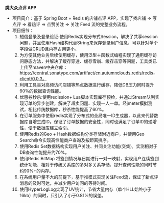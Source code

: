 **类大众点评 APP**

- 项目简介：基于 Spring Boot + Redis 的店铺点评 APP，实现了找店铺 => 写点评 => 看热评 => 点赞关注 => 关注 Feed 流的完整业务流程。
- 项目细节：
  1. 短信登录及登录验证:使用Redis实现分布式Session，解决了共享session问题，并且使用Hash结构代替String来保存登录用户信息，可以针对单个字段做CRUD且内存占用更小。
  2. 为方便其他业务后续使用缓存，使用泛型＋函数式编程实现了通用缓存访问静态方法，并解决了缓存穿透、缓存雪崩、缓存击穿等问题，工具类已上传至maven中央仓库：https://central.sonatype.com/artifact/cn.autumnclouds.redis/redis-client/0.0.3。
  3. 利用工具类对高频访问店铺等热点数据进行缓存，降低DB压力同时提升90%的数据查询性能。
  4. 优惠券秒杀:使用redission+ Lua脚本实现库存预检，并通过Stream队列实现订单的异步创建，解决了超卖问题、实现一人一单。经jmeter模拟测试，相比传统数据库，秒杀性能提高了60%。
  5. 在订单服务中使用redis实现了分布式的全局唯一ID生成器，以此来代替数据库自增生成ID，保证了订单数据的安全性，同时也满足了订单ID的递增性，便于数据库建立索引。
  6. 使用Redis的Geo + Hash数据结构分类存储附近商户，并使用Geo Search命令实现高性能商户查询及按距离排序。
  7. 使用Redis Set数据结构实现用户关注、共同关注功能(交集)，实测相对于DB查询性能提升约70%。
  8. 使用Redis BitMap 将签到情况与日期进行一对一映射，实现用户连续签到统计功能，相对于传统关系库的多对多关系存储，提升查询性能的同时节约90%+的内存。
  9. 在系统用户量不大的前提下，基于推模式实现关注Feed流，保证了新点评消息的及时可达，并减少用户访问的等待时间。
  10. 使用HyperLogLog实现了UV统计，节省大量内存（单个HLL始终小于16kb）的同时，只引入了小于0.81%的误差。
